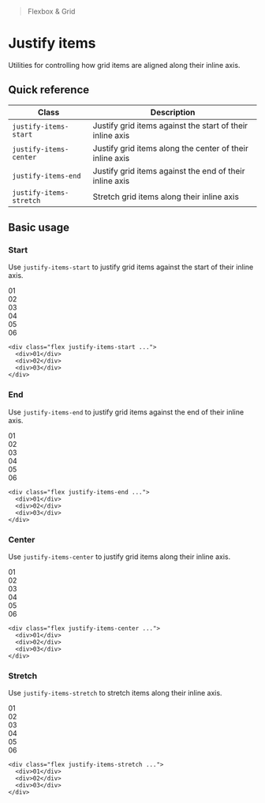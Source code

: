 > Flexbox & Grid

# Justify items
Utilities for controlling how grid items are aligned along their inline axis.

## Quick reference

| Class                   | Description                                               |
| ----------------------- | --------------------------------------------------------- |
| `justify-items-start`   | Justify grid items against the start of their inline axis |
| `justify-items-center`  | Justify grid items along the center of their inline axis  |
| `justify-items-end`     | Justify grid items against the end of their inline axis   |
| `justify-items-stretch` | Stretch grid items along their inline axis                |

## Basic usage
### Start
Use `justify-items-start` to justify grid items against the start of their inline axis.

<container>
  <div class="grid grid-cols-3 gap-16">
    <box striped fg-color="var(--tw-blue-fg)" bg-color="var(--tw-blue-bg)">
      <div class="w-64 bg-blue-500 ex-box">01</div>
    </box>
    <box striped fg-color="var(--tw-blue-fg)" bg-color="var(--tw-blue-bg)">
      <div class="w-64 bg-blue-500 ex-box">02</div>
    </box>
    <box striped fg-color="var(--tw-blue-fg)" bg-color="var(--tw-blue-bg)">
      <div class="w-64 bg-blue-500 ex-box">03</div>
    </box>
    <box striped fg-color="var(--tw-blue-fg)" bg-color="var(--tw-blue-bg)">
      <div class="w-64 bg-blue-500 ex-box">04</div>
    </box>
    <box striped fg-color="var(--tw-blue-fg)" bg-color="var(--tw-blue-bg)">
      <div class="w-64 bg-blue-500 ex-box">05</div>
    </box>
    <box striped fg-color="var(--tw-blue-fg)" bg-color="var(--tw-blue-bg)">
      <div class="w-64 bg-blue-500 ex-box">06</div>
    </box>
  </div>
</container>

```html{1}
<div class="flex justify-items-start ...">
  <div>01</div>
  <div>02</div>
  <div>03</div>
</div>
```

### End
Use `justify-items-end` to justify grid items against the end of their inline axis.

<container>
  <div class="grid grid-cols-3 gap-16">
    <box striped class="flex justify-end" fg-color="var(--tw-cyan-fg)" bg-color="var(--tw-cyan-bg)">
      <div class="w-64 bg-cyan-500 ex-box">01</div>
    </box>
    <box striped class="flex justify-end" fg-color="var(--tw-cyan-fg)" bg-color="var(--tw-cyan-bg)">
      <div class="w-64 bg-cyan-500 ex-box">02</div>
    </box>
    <box striped class="flex justify-end" fg-color="var(--tw-cyan-fg)" bg-color="var(--tw-cyan-bg)">
      <div class="w-64 bg-cyan-500 ex-box">03</div>
    </box>
    <box striped class="flex justify-end" fg-color="var(--tw-cyan-fg)" bg-color="var(--tw-cyan-bg)">
      <div class="w-64 bg-cyan-500 ex-box">04</div>
    </box>
    <box striped class="flex justify-end" fg-color="var(--tw-cyan-fg)" bg-color="var(--tw-cyan-bg)">
      <div class="w-64 bg-cyan-500 ex-box">05</div>
    </box>
    <box striped class="flex justify-end" fg-color="var(--tw-cyan-fg)" bg-color="var(--tw-cyan-bg)">
      <div class="w-64 bg-cyan-500 ex-box">06</div>
    </box>
  </div>
</container>

```html{1}
<div class="flex justify-items-end ...">
  <div>01</div>
  <div>02</div>
  <div>03</div>
</div>
```

### Center
Use `justify-items-center` to justify grid items along their inline axis.

<container>
  <div class="grid grid-cols-3 gap-16">
    <box striped class="flex justify-center" fg-color="var(--tw-pink-fg)" bg-color="var(--tw-pink-bg)">
      <div class="w-64 bg-pink-500 ex-box">01</div>
    </box>
    <box striped class="flex justify-center" fg-color="var(--tw-pink-fg)" bg-color="var(--tw-pink-bg)">
      <div class="w-64 bg-pink-500 ex-box">02</div>
    </box>
    <box striped class="flex justify-center" fg-color="var(--tw-pink-fg)" bg-color="var(--tw-pink-bg)">
      <div class="w-64 bg-pink-500 ex-box">03</div>
    </box>
    <box striped class="flex justify-center" fg-color="var(--tw-pink-fg)" bg-color="var(--tw-pink-bg)">
      <div class="w-64 bg-pink-500 ex-box">04</div>
    </box>
    <box striped class="flex justify-center" fg-color="var(--tw-pink-fg)" bg-color="var(--tw-pink-bg)">
      <div class="w-64 bg-pink-500 ex-box">05</div>
    </box>
    <box striped class="flex justify-center" fg-color="var(--tw-pink-fg)" bg-color="var(--tw-pink-bg)">
      <div class="w-64 bg-pink-500 ex-box">06</div>
    </box>
  </div>
</container>

```html{1}
<div class="flex justify-items-center ...">
  <div>01</div>
  <div>02</div>
  <div>03</div>
</div>
```

### Stretch
Use `justify-items-stretch` to stretch items along their inline axis.

<container>
  <div class="grid grid-cols-3 gap-16">
    <div class="bg-indigo-500 ex-box">01</div>
    <div class="bg-indigo-500 ex-box">02</div>
    <div class="bg-indigo-500 ex-box">03</div>
    <div class="bg-indigo-500 ex-box">04</div>
    <div class="bg-indigo-500 ex-box">05</div>
    <div class="bg-indigo-500 ex-box">06</div>
  </div>
</container>

```html{1}
<div class="flex justify-items-stretch ...">
  <div>01</div>
  <div>02</div>
  <div>03</div>
</div>
```
